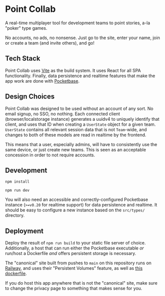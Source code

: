 # Point Collab

A real-time multiplayer tool for development teams to point stories, a-la "poker" type games.

No accounts, no ads, no nonsense. Just go to the site, enter your name, join or create a team (and invite others), and go!

## Tech Stack

Point Collab uses [Vite](https://vite.dev/) as the build system. It uses React for all SPA functionality. Finally, data persistence and realtime features that make the app work are done with [Pocketbase](https://pocketbase.io/).

## Design Choices

Point Collab was designed to be used without an account of any sort. No email signup, no SSO, no nothing. Each connected client (browser/localstorage instance) generates a uuidv4 to uniquely identify that client, and uses that ID when creating a `UserState` object for a given team. `UserState` contains all relevant session data that is not `Team`-wide, and changes to both of these models are read in realtime by the frontend.

This means that a user, especially admins, will have to consistently use the same device, or just create new teams. This is seen as an acceptable concession in order to not require accounts.

## Development

`npm install`

`npm run dev`

You will also need an accessible and correctly-configured Pocketbase instance (`>=v0.20` for realtime support) for data persistence and realtime. It should be easy to configure a new instance based on the `src/types/` directory.

## Deployment

Deploy the result of `npm run build` to your static file server of choice. Additionally, a host that can run either the Pocketbase executable _or_ run/host a Dockerfile _and_ offers persistent storage is necessary.

The "canonical" site built from pushes to `main` on this repository runs on [Railway](https://railway.app/), and uses their "Persistent Volumes" feature, as well as [this dockerfile](https://github.com/Bloodyaugust/point-collab-pocketbase).

If you do host this app anywhere that is not the "canonical" site, make sure to change the privacy page to something that makes sense for you.
